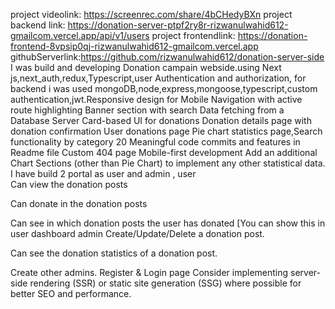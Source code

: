 project videolink: https://screenrec.com/share/4bCHedyBXn
project backend link: https://donation-server-ptpf2ry8r-rizwanulwahid612-gmailcom.vercel.app/api/v1/users
project frontendlink: https://donation-frontend-8vpsip0qj-rizwanulwahid612-gmailcom.vercel.app
githubServerlink:https://github.com/rizwanulwahid612/donation-server-side
I was build and developing Donation campain webside.using Next js,next_auth,redux,Typescript,user Authentication and authorization, for backend i was used mongoDB,node,express,mongoose,typescript,custom authentication,jwt.Responsive design for Mobile
Navigation with active route highlighting
Banner section with search
Data fetching from a Database Server
Card-based UI for donations
Donation details page with donation confirmation
User donations page
Pie chart statistics page,Search functionality by category
20 Meaningful code commits and features in Readme file
Custom 404 page
Mobile-first development
Add an additional Chart Sections (other than Pie Chart) to implement any other statistical data.
I have build 2 portal as user and admin , 
user  
Can view the donation posts

Can donate in the donation posts

Can see in which donation posts the user has donated [You can show this in user dashboard
admin
Create/Update/Delete a donation post.

Can see the donation statistics of a donation post.

Create other admins.
Register & Login page
Consider implementing server-side rendering (SSR) or static site generation (SSG) where possible for better SEO and performance.
